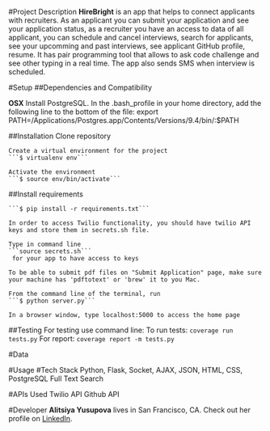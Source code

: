 #Project Description
**HireBright** is an app that helps to connect applicants with recruiters. As an applicant you can submit your application and see your application status, as a recruiter you have an access to data of all applicant, you can schedule and cancel interviews, search for applicants, see your upcomming and past interviews, see applicant GitHub profile, resume. It has pair programming tool that allows to ask code challenge and see other typing in a real time. The app also sends SMS when interview is scheduled.

#Setup
##Dependencies and Compatibility

**OSX** Install PostgreSQL. In the .bash_profile in your home directory, add the following line to the bottom of the file: export PATH=/Applications/Postgres.app/Contents/Versions/9.4/bin/:$PATH


##Installation
    Clone repository

    Create a virtual environment for the project 
    ```$ virtualenv env```

    Activate the environment 
    ```$ source env/bin/activate```

##Install requirements

    ```$ pip install -r requirements.txt```
    
    In order to access Twilio functionality, you should have twilio API keys and store them in secrets.sh file.

    Type in command line 
    ```source secrets.sh```
     for your app to have access to keys

    To be able to submit pdf files on "Submit Application" page, make sure your machine has 'pdftotext' or 'brew' it to you Mac.

    From the command line of the terminal, run 
    ```$ python server.py```

    In a browser window, type localhost:5000 to access the home page

##Testing
For testing use command line:
To run tests: 
``` coverage run tests.py ```
For report: 
``` coverage report -m tests.py ```

#Data

#Usage
#Tech Stack
Python, Flask, Socket, AJAX, JSON, HTML, CSS, PostgreSQL Full Text Search

#APIs Used
Twilio API
Github API

#Developer
**Alitsiya Yusupova** lives in San Francisco, CA. Check out her profile on [LinkedIn](https://www.linkedin.com/in/alitsiyayusupova).
